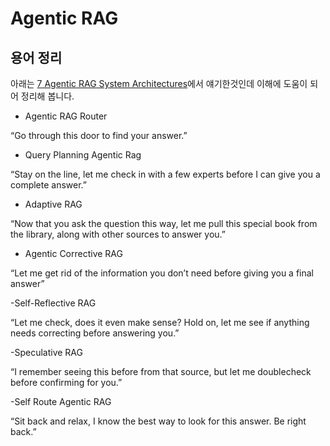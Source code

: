 # Agentic RAG

## 용어 정리

아래는 [7 Agentic RAG System Architectures](https://www.linkedin.com/posts/greg-coquillo_7-agentic-rag-system-architectures-ugcPost-7286098967434534912-F2Ek/?utm_source=share&utm_medium=member_android)에서 얘기한것인데 이해에 도움이 되어 정리해 봅니다.

- Agentic RAG Router

“Go through this door to find your answer.”



- Query Planning Agentic Rag

“Stay on the line, let me check in with a few experts before I can give you a complete answer.”


- Adaptive RAG

“Now that you ask the question this way, let me pull this special book from the library, along with other sources to answer you.”


- Agentic Corrective RAG

“Let me get rid of the information you don’t need before giving you a final answer”

-Self-Reflective RAG

“Let me check, does it even make sense? Hold on, let me see if anything needs correcting before answering you.”

-Speculative RAG

“I remember seeing this before from that source, but let me doublecheck before confirming for you.”

-Self Route Agentic RAG

“Sit back and relax, I know the best way to look for this answer. Be right back.”


